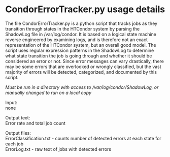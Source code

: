 # CondorErrorTracker.py usage details

The file CondorErrorTracker.py is a python script that tracks jobs as they transition through states in the HTCondor system by parsing the ShadowLog file in /var/log/condor. It is based on a logical state machine reverse engineered by examining logs, and is therefore not an exact representation of the HTCondor system, but an overall good model. The script uses regular expression patterns in the ShadowLog to determine what state transition the job is going through and whether it should be considered an error or not. Since error messages can vary drastically, there may be some errors that are overlooked or wrongly classified, but the vast majority of errors will be detected, categorized, and documented by this script.  

*Must be run in a directory with access to /var/log/condor/ShadowLog, or manually changed to run on a local copy*

 
Input:  
none  

Output text:  
Error rate and total job count   

Output files:  
ErrorClassification.txt - counts number of detected errors at each state for each job  
ErrorLog.txt - raw text of jobs with detected errors  
